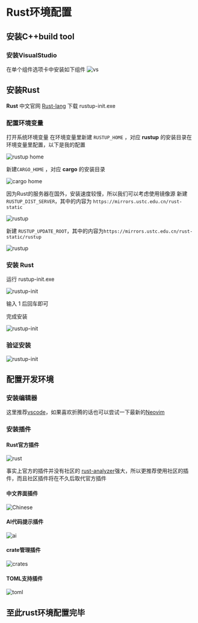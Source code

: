 # Rust环境配置
## 安装C++build tool
### 安装VisualStudio
在单个组件选项卡中安装如下组件
![vs](../../image/1.png)
## 安装Rust
**Rust** 中文官网 [Rust-lang](https://www.rust-lang.org/zh-CN) 下载 rustup-init.exe
### 配置环境变量
打开系统环境变量
在环境变量里新建 `RUSTUP_HOME` ，对应 **rustup** 的安装目录在环境变量里配置，以下是我的配置

![rustup home](../../image/2.png)

新建`CARGO_HOME` ，对应 **cargo** 的安装目录

![cargo home](../../image/3.png)

因为Rust的服务器在国外，安装速度较慢，所以我们可以考虑使用镜像源
新建 `RUSTUP_DIST_SERVER`，其中的内容为 `https://mirrors.ustc.edu.cn/rust-static`

![rustup](../../image/4.png)

新建 `RUSTUP_UPDATE_ROOT`，其中的内容为`https://mirrors.ustc.edu.cn/rust-static/rustup`

![rustup](../../image/5.png)
### 安装 Rust
运行 rustup-init.exe

![rustup-init](../../image/6.png)

输入 1 后回车即可

完成安装

![rustup-init](../../image/7.png)
### 验证安装
![rustup-init](../../image/8.png)
## 配置开发环境
### 安装编辑器
这里推荐[vscode](https://code.visualstudio.com/)，如果喜欢折腾的话也可以尝试一下最新的[Neovim](Rust/src/01/02.md)
### 安装插件
#### Rust官方插件
![rust](../../image/9.png)

事实上官方的插件并没有社区的 [rust-analyzer](Rust/src/01/01.md)强大，所以更推荐使用社区的插件，而且社区插件将在不久后取代官方插件
#### 中文界面插件
![Chinese](../../image/10.png)
#### AI代码提示插件
![ai](../../image/11.png)
#### crate管理插件
![crates](../../image/12.png)
#### TOML支持插件
![toml](../../image/13.png)
## 至此rust环境配置完毕